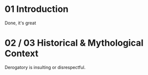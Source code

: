 # 01 Introduction
Done, it's great
# 02 / 03 Historical & Mythological Context
Derogatory is insulting or disrespectful.
